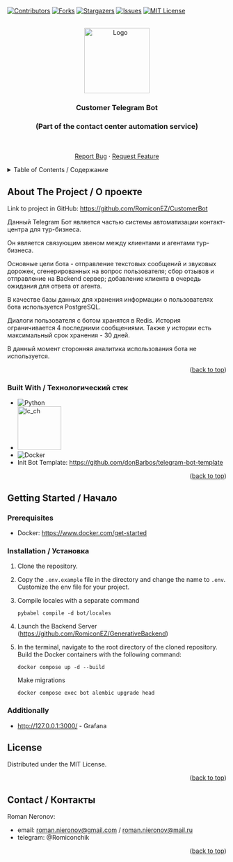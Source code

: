 [![Contributors][contributors-shield]][contributors-url]
[![Forks][forks-shield]][forks-url]
[![Stargazers][stars-shield]][stars-url]
[![Issues][issues-shield]][issues-url]
[![MIT License][license-shield]][license-url]


<!-- PROJECT LOGO -->
<br />
<div align="center">
  <a href="https://github.com/RomiconEZ/CustomerBot">
    <img src="readme_images/cust-bot-logo.jpg" alt="Logo" width="150" height="150">
  </a>

  <h3 align="center">Customer Telegram Bot</h3>
<h3 align="center">(Part of the contact center automation service)</h3>

  <p align="center">
    <br />
    <br />
    <a href="https://github.com/RomiconEZ/CustomerBot/issues">Report Bug</a>
    ·
    <a href="https://github.com/RomiconEZ/CustomerBot/issues">Request Feature</a>
  </p>
</div>



<!-- TABLE OF CONTENTS -->
<details>
  <summary>Table of Contents / Содержание</summary>
  <ol>
    <li>
      <a href="#about-the-project--о-проекте">About The Project / О проекте</a>
      <ul>
        <li><a href="#built-with--технологический-стек">Built With / Технологический стек</a></li>
      </ul>
    </li>
    <li>
      <a href="#getting-started--начало">Getting Started / Начало</a>
      <ul>
        <li><a href="#prerequisites">Prerequisites</a></li>
        <li><a href="#installation--установка">Installation / Установка</a></li>
      </ul>
    </li>
    <li><a href="#license">License</a></li>
    <li><a href="#contact--контакты">Contact / Контакты</a></li>
  </ol>
</details>




<!-- ABOUT THE PROJECT -->
## About The Project / О проекте

Link to project in GitHub: https://github.com/RomiconEZ/CustomerBot

Данный Telegram Бот является частью системы автоматизации контакт-центра для тур-бизнеса.

Он является связующим звеном между клиентами и агентами тур-бизнеса.

Основные цели бота - отправление текстовых сообщений и звуковых дорожек, сгенерированных на вопрос пользователя; 
сбор отзывов и отправление на Backend сервер;
добавление клиента в очередь ожидания для ответа от агента.

В качестве базы данных для хранения информации о пользователях бота используется PostgreSQL.

Диалоги пользователя с ботом хранятся в Redis. История ограничивается 4 последними сообщениями. 
Также у истории есть максимальный срок хранения - 30 дней.

В данный момент сторонняя аналитика использования бота не используется.

<p align="right">(<a href="#readme-top">back to top</a>)</p>



### Built With / Технологический стек

* ![Python][Python.com]
* <img src="readme_images/aiogram_logo.png" alt="lc_ch" style="width:100px; height:auto;">
* ![Docker][Docker.com]
* Init Bot Template: https://github.com/donBarbos/telegram-bot-template


<p align="right">(<a href="#readme-top">back to top</a>)</p>



<!-- GETTING STARTED -->
## Getting Started / Начало

### Prerequisites
- Docker: https://www.docker.com/get-started

### Installation / Установка

1. Clone the repository.

2. Copy the `.env.example` file in the directory and change the name to `.env`. Customize the env file for your project.

3. Compile locales with a separate command
   ```shell
   pybabel compile -d bot/locales
   ```
4. Launch the Backend Server (https://github.com/RomiconEZ/GenerativeBackend)

5. In the terminal, navigate to the root directory of the cloned repository. Build the Docker containers with the following command:
   ```shell
   docker compose up -d --build
   ```
   Make migrations
   ```shell
   docker compose exec bot alembic upgrade head
   ```

### Additionally
* http://127.0.0.1:3000/ - Grafana

<!-- LICENSE -->
## License

Distributed under the MIT License.

<p align="right">(<a href="#readme-top">back to top</a>)</p>



<!-- CONTACT -->
## Contact / Контакты

Roman Neronov:
* email: roman.nieronov@gmail.com / roman.nieronov@mail.ru
* telegram: @Romiconchik

<p align="right">(<a href="#readme-top">back to top</a>)</p>



<!-- MARKDOWN LINKS & IMAGES -->
<!-- https://www.markdownguide.org/basic-syntax/#reference-style-links -->
[contributors-shield]: https://img.shields.io/github/contributors/RomiconEZ/CustomerBot.svg?style=for-the-badge
[contributors-url]: https://github.com/RomiconEZ/CustomerBot/graphs/contributors
[forks-shield]: https://img.shields.io/github/forks/RomiconEZ/CustomerBot.svg?style=for-the-badge
[forks-url]: https://github.com/RomiconEZ/CustomerBot/network/members
[stars-shield]: https://img.shields.io/github/stars/RomiconEZ/CustomerBot.svg?style=for-the-badge
[stars-url]: https://github.com/RomiconEZ/CustomerBot/stargazers
[issues-shield]: https://img.shields.io/github/issues/RomiconEZ/CustomerBot.svg?style=for-the-badge
[issues-url]: https://github.com/RomiconEZ/CustomerBot/issues
[license-shield]: https://img.shields.io/github/license/RomiconEZ/CustomerBot.svg?style=for-the-badge
[license-url]: https://github.com/RomiconEZ/CustomerBot/blob/master/LICENSE.txt


[Python.com]: https://img.shields.io/badge/Python-14354C?style=for-the-badge&logo=python&logoColor=white

[Docker.com]: https://img.shields.io/badge/docker-%230db7ed.svg?style=for-the-badge&logo=docker&logoColor=white

